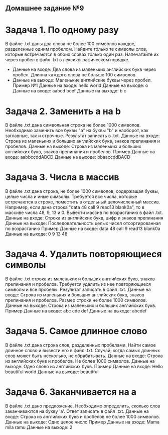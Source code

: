 ## Домашнее задание №9
# Задача 1. По одному разу
  В файле .txt даны два слова не более 100 символов каждое, разделенные
  одним пробелом. Найдите только те символы слов, которые встречаются в
  обоих словах только один раз. Напечатайте их через пробел в файл .txt в
  лексикографическом порядке.
- Данные на входе: Два слова из маленьких английских букв через
пробел. Длинна каждого слова не больше 100 символов.
- Данные на выходе: Маленькие английские буквы через пробел.
  Пример №1
  Данные на входе: hello world
  Данные на выходе: o
  Данные на входе: aabcd bcef
  Данные на выходе: b c
# Задача 2. Заменить a на b
В файле .txt дана символьная строка не более 1000 символов. Необходимо
заменить все буквы "а" на буквы "b" и наоборот, как заглавные, так и
строчные. Результат записать в .txt.
Данные на входе: Строка из маленьких и больших английских букв,
знаков препинания и пробелов.
Данные на выходе: Строка из маленьких и больших английских
букв, знаков препинания и пробелов.
Пример
Данные на входе: aabbccddABCD
Данные на выходе: bbaaccddBACD
# Задача 3. Числа в массив
В файле .txt дана строка, не более 1000 символов, содержащая буквы, целые
числа и иные символы. Требуется все числа, которые встречаются в строке,
поместить в отдельный целочисленный массив. Например, если дана строка
"data 48 call 9 read13 blank0a", то в массиве числа 48, 9, 13 и 0. Вывести
массив по возрастанию в файл .txt.
Данные на входе: Строка из английских букв, цифр и знаков
препинания
Данные на выходе: Последовательность целых чисел
отсортированная по возрастанию
Пример
Данные на входе: data 48 call 9 read13 blank0a
Данные на выходе: 0 9 13 48
# Задача 4. Удалить повторяющиеся символы
В файле .txt строка из маленьких и больших английских букв, знаков
препинания и пробелов. Требуется удалить из нее повторяющиеся символы и
все пробелы. Результат записать в файл .txt.
Данные на входе: Строка из маленьких и больших английских букв,
знаков препинания и пробелов. Размер строки не более 1000 символов.
Данные на выходе: Строка из маленьких и больших английских
букв.
Пример
Данные на входе: abc cde def
Данные на выходе: abcdef
# Задача 5. Самое длинное слово
В файле .txt дана строка слов, разделенных пробелами. Найти самое длинное
слово и вывести его в файл .txt. Случай, когда самых длинных слов может быть
несколько, не обрабатывать.
Данные на входе: Строка из английских букв и пробелов. Не более
1000 символов.
Данные на выходе: Одно слово из английских букв.
Пример
Данные на входе: Hello beautiful world
Данные на выходе: beautiful
# Задача 6. Заканчивается на a
В файле .txt дано предложение. Необходимо определить, сколько слов
заканчиваются на букву 'а'. Ответ записать в файл .txt.
Данные на входе: Строка из английских букв и пробелов не более 1000
символов.
Данные на выходе: Одно целое число
Пример
Данные на входе: Mama mila ramu
Данные на выходе: 2
